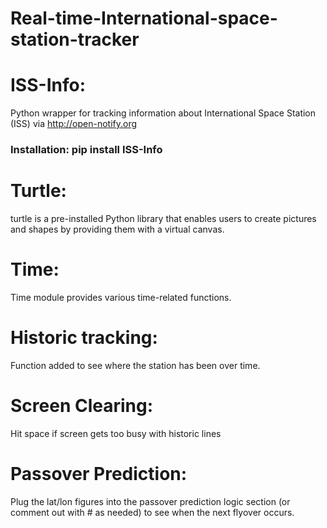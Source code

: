 # Real-time-International-space-station-tracker

# ISS-Info:
 Python wrapper for tracking information about International Space Station (ISS) via http://open-notify.org
### Installation: pip install ISS-Info

# Turtle:
 turtle is a pre-installed Python library that enables users to create pictures and shapes by providing them with a virtual canvas.

# Time:
 Time module provides various time-related functions.
 
# Historic tracking:
 Function added to see where the station has been over time.

# Screen Clearing:
 Hit space if screen gets too busy with historic lines
 
# Passover Prediction:
 Plug the lat/lon figures into the passover prediction logic section (or comment out with # as needed) to see when the next flyover occurs. 
